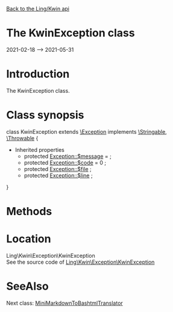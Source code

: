 [Back to the Ling/Kwin api](https://github.com/lingtalfi/Kwin/blob/master/doc/api/Ling/Kwin.md)



The KwinException class
================
2021-02-18 --> 2021-05-31






Introduction
============

The KwinException class.



Class synopsis
==============


class <span class="pl-k">KwinException</span> extends [\Exception](http://php.net/manual/en/class.exception.php) implements [\Stringable](https://wiki.php.net/rfc/stringable), [\Throwable](http://php.net/manual/en/class.throwable.php) {

- Inherited properties
    - protected  [Exception::$message](#property-message) =  ;
    - protected  [Exception::$code](#property-code) = 0 ;
    - protected  [Exception::$file](#property-file) ;
    - protected  [Exception::$line](#property-line) ;

}






Methods
==============






Location
=============
Ling\Kwin\Exception\KwinException<br>
See the source code of [Ling\Kwin\Exception\KwinException](https://github.com/lingtalfi/Kwin/blob/master/Exception/KwinException.php)



SeeAlso
==============
Next class: [MiniMarkdownToBashtmlTranslator](https://github.com/lingtalfi/Kwin/blob/master/doc/api/Ling/Kwin/Helper/MiniMarkdownToBashtmlTranslator.md)<br>
